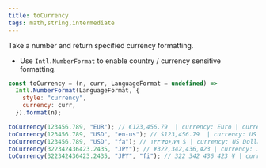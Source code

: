 ```yaml
---
title: toCurrency
tags: math,string,intermediate
---
```


Take a number and return specified currency formatting.

- Use `Intl.NumberFormat` to enable country / currency sensitive formatting.

```js
const toCurrency = (n, curr, LanguageFormat = undefined) =>
  Intl.NumberFormat(LanguageFormat, {
    style: "currency",
    currency: curr,
  }).format(n);
```

```js
toCurrency(123456.789, "EUR"); // €123,456.79  | currency: Euro | currencyLangFormat: Local
toCurrency(123456.789, "USD", "en-us"); // $123,456.79  | currency: US Dollar | currencyLangFormat: English (United States)
toCurrency(123456.789, "USD", "fa"); // ۱۲۳٬۴۵۶٫۷۹ ؜$ | currency: US Dollar | currencyLangFormat: Farsi
toCurrency(322342436423.2435, "JPY"); // ¥322,342,436,423 | currency: Japanese Yen | currencyLangFormat: Local
toCurrency(322342436423.2435, "JPY", "fi"); // 322 342 436 423 ¥ | currency: Japanese Yen | currencyLangFormat: Finnish
```
